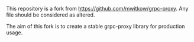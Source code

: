 This repository is a fork from https://github.com/mwitkow/grpc-proxy. Any file
should be considered as altered.

The aim of this fork is to create a stable grpc-proxy library for production usage.